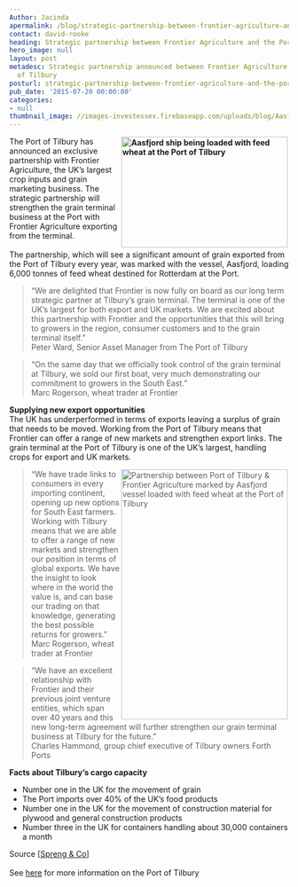 ```yaml
---
Author: Jacinda
apermalink: /blog/strategic-partnership-between-frontier-agriculture-and-the-port-of-tilbury
contact: david-rooke
heading: Strategic partnership between Frontier Agriculture and the Port of Tilbury
hero_image: null
layout: post
metadesc: Strategic partnership announced between Frontier Agriculture and the Port
  of Tilbury
posturl: strategic-partnership-between-frontier-agriculture-and-the-port-of-tilbury
pub_date: '2015-07-20 00:00:00'
categories:
- null
thumbnail_image: //images-investessex.firebaseapp.com/uploads/blog/Aasford_ship__grain_loading_tilbury_mini.jpg
---
```


<p><strong><img alt='Aasfjord ship being loaded with feed wheat at the Port of Tilbury' src='//images-investessex.firebaseapp.com/uploads/blog/Aasford_ship__grain_loading_tilbury_300.jpg' style='float:right; height:200px; margin-left:2px; margin-right:2px; width:300px'/></strong></p><p>The Port of Tilbury has announced an exclusive partnership with Frontier Agriculture, the UK’s largest crop inputs and grain marketing business. The strategic partnership will strengthen the grain terminal business at the Port with Frontier Agriculture exporting from the terminal.<br/><br/>The partnership, which will see a significant amount of grain exported from the Port of Tilbury every year, was marked with the vessel, Aasfjord, loading 6,000 tonnes of feed wheat destined for Rotterdam at the Port.</p><blockquote><p>“We are delighted that Frontier is now fully on board as our long term strategic partner at Tilbury’s grain terminal. The terminal is one of the UK’s largest for both export and UK markets. We are excited about this partnership with Frontier and the opportunities that this will bring to growers in the region, consumer customers and to the grain terminal itself.”<br/>Peter Ward, Senior Asset Manager from The Port of Tilbury</p></blockquote><blockquote><p>“On the same day that we officially took control of the grain terminal at Tilbury, we sold our first boat, very much demonstrating our commitment to growers in the South East.”<br/>Marc Rogerson, wheat trader at Frontier</p></blockquote><p><strong>Supplying new export opportunities</strong><br/>The UK has underperformed in terms of exports leaving a surplus of grain that needs to be moved. Working from the Port of Tilbury means that Frontier can offer a range of new markets and strengthen export links. The grain terminal at the Port of Tilbury is one of the UK’s largest, handling crops for export and UK markets.</p><blockquote><img alt='Partnership between Port of Tilbury &amp; Frontier Agriculture marked by Aasfjord vessel loaded with feed wheat at the Port of Tilbury' src='//images-investessex.firebaseapp.com/uploads/blog/Aasford_ship_loading_tilbury_300.jpg' style='float:right; height:451px; margin-left:2px; margin-right:2px; width:300px'/><p>“We have trade links to consumers in every importing continent, opening up new options for South East farmers.<br/>Working with Tilbury means that we are able to offer a range of new markets and strengthen our position in terms of global exports. We have the insight to look where in the world the value is, and can base our trading on that knowledge, generating the best possible returns for growers.”<br/>Marc Rogerson, wheat trader at Frontier</p></blockquote><blockquote><p>“We have an excellent relationship with Frontier and their previous joint venture entities, which span over 40 years and this new long-term agreement will further strengthen our grain terminal business at Tilbury for the future.”<br/>Charles Hammond, group chief executive of Tilbury owners Forth Ports</p></blockquote><p><strong>Facts about Tilbury’s cargo capacity</strong></p><ul><li>Number one in the UK for the movement of grain</li><li>The Port imports over 40% of the UK’s food products</li><li>Number one in the UK for the movement of construction material for plywood and general construction products</li><li>Number three in the UK for containers handling about 30,000 containers a month</li></ul><p>Source [<a href='https://forthports.co.uk/media/releases/2793/Fontier+and+Tilbury+s+strategic+partnership+gets+underway+at+the+grain+terminal/' target='_blank'>Spreng &amp; Co</a>]<br/><br/>See <a href='http://www.investessex.co.uk/studies/place-studies/port-of-tilbury/' target='_blank'>here</a> for more information on the Port of Tilbury</p>